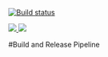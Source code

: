 [![Build status](https://ci.appveyor.com/api/projects/status/b5l53txyg30unfws?svg=true)](https://ci.appveyor.com/project/marcusclayton/arm)

<a href="http://armviz.io/#/?load=https://raw.githubusercontent.com/marcusclayton/ARM/master/100-simple-vm/azuredeploy.json" target="_blank">
  <img src="http://armviz.io/visualizebutton.png"/>
</a>

<a href="https://azuredeploy.net/?repository=https://github.com/marcusclayton/ARM/tree/master/100-simple-vm" target="_blank">
    <img src="http://azuredeploy.net/deploybutton.png"/>
</a>

#Build and Release Pipeline
